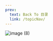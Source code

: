 ```yaml
---
prev:
  text: Back To 目录
  link: /topicNav/
---
```




![image (8)](https://gitee.com/q10viking/PictureRepos/raw/master/images//202112022154542.jpg)